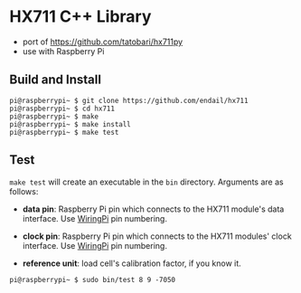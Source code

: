 # HX711 C++ Library

- port of https://github.com/tatobari/hx711py
- use with Raspberry Pi

## Build and Install
```shell
pi@raspberrypi~ $ git clone https://github.com/endail/hx711
pi@raspberrypi~ $ cd hx711
pi@raspberrypi~ $ make
pi@raspberrypi~ $ make install
pi@raspberrypi~ $ make test
```

## Test
`make test` will create an executable in the `bin` directory. Arguments are as follows:

- **data pin**: Raspberry Pi pin which connects to the HX711 module's data interface. Use [WiringPi](https://pinout.xyz/pinout/wiringpi) pin numbering.

- **clock pin**: Raspberry Pi pin which connects to the HX711 modules' clock interface. Use [WiringPi](https://pinout.xyz/pinout/wiringpi) pin numbering.

- **reference unit**: load cell's calibration factor, if you know it.

```
pi@raspberrypi~ $ sudo bin/test 8 9 -7050
```